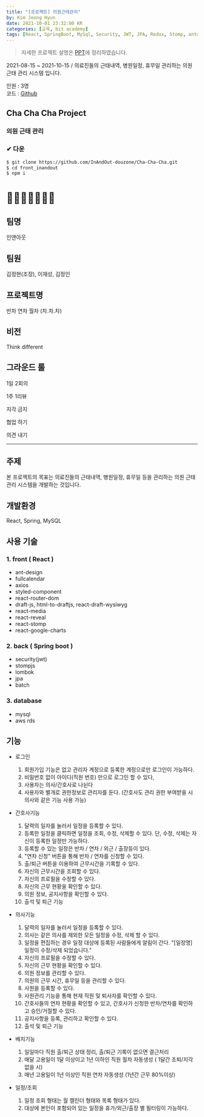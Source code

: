 ```yaml
---
title: "[프로젝트] 의원근태관리"
by: Kim Jeong Hyun
date: 2021-10-01 23:32:00 KR
categories: [교육, bit academy]
tags: [React, SpringBoot, MySql, Security, JWT, JPA, Redux, Stomp, antd]
---
```


> 자세한 프로젝트 설명은 [PPT](https://docs.google.com/presentation/d/1LXRH_miNjsAFBdWg8VokduCff_Rie_IhNb6xZ7F_oTY/edit?usp=sharing)에 정리하였습니다.

2021-08-15 ~ 2021-10-15 / 의료진들의 근태내역, 병원일정, 휴무일 관리하는 의원 근태 관리 시스템 입니다.

인원 : 3명  
코드 : [Github](https://github.com/InAndOut-douzone/Cha-Cha-Cha)

## Cha Cha Cha Project

### 의원 근태 관리

### ✔ 다운

```bash
$ git clone https://github.com/InAndOut-douzone/Cha-Cha-Cha.git
$ cd front_inandout
$ npm i
```

# 🌈🌈🌈🌈🌈🌈🌈

## 팀명

인앤아웃

## 팀원

김정현(조장), 이재성, 김정인

## 프로젝트명

반차 연차 월차 (차.차.차)

## 비전

Think different

## 그라운드 룰

1일 2회의

1주 1리뷰

지각 금지

협업 하기

의견 내기

---

## 주제

본 프로젝트의 목표는 의료진들의 근태내역, 병원일정, 휴무일 등을 관리하는 의원 근태관리 시스템을 개발하는 것입니다.

## 개발환경

React, Spring, MySQL

## 사용 기술

### 1. front ( React )

- ant-design
- fullcalendar
- axios
- styled-component
- react-router-dom
- draft-js, html-to-draftjs, react-draft-wysiwyg
- react-media
- react-reveal
- react-stomp
- react-google-charts

### 2. back ( Spring boot )

- security(jwt)
- stompjs
- lombok
- jpa
- batch

### 3. database

- mysql
- aws rds

## 기능

- 로그인

  1. 회원가입 기능은 없고 관리자 계정으로 등록한 계정으로만 로그인이 가능하다.
  2. 비밀번호 없이 아이디(직원 번호) 만으로 로그인 할 수 있다,
  3. 사용자는 의사/간호사로 나뉜다
  4. 사용자와 별개로 권한정보로 관리자를 둔다. (간호사도 관리 권한 부여받을 시 의사와 같은 기능 사용 가능)

- 간호사기능

  1. 달력의 일자를 눌러서 일정을 등록할 수 있다.
  2. 등록한 일정을 클릭하면 일정을 조회, 수정, 삭제할 수 있다. 단, 수정, 삭제는 자신이 등록한 일정만 가능하다.
  3. 등록할 수 있는 일정은 반차 / 연차 / 외근 / 출장등이 있다.
  4. "연차 신청" 버튼을 통해 반차 / 연차를 신청할 수 있다.
  5. 출/퇴근 버튼을 이용하여 근무시간을 기록할 수 있다.
  6. 자신의 근무시간을 조회할 수 있다.
  7. 자신의 프로필을 수정할 수 있다.
  8. 자신의 근무 현황을 확인할 수 있다.
  9. 의원 정보, 공지사항을 확인할 수 있다.
  10. 출석 및 퇴근 기능

- 의사기능

  1. 달력의 일자를 눌러서 일정을 등록할 수 있다.
  2. 의사는 같은 의사를 제외한 모든 일정을 수정, 삭제 할 수 있다.
  3. 일정을 편집하는 경우 일정 대상에 등록된 사람들에게 알림이 간다. "[일정명] 일정이 수정/삭제 되었습니다."
  4. 자신의 프로필을 수정할 수 있다.
  5. 자신의 근무 현황을 확인할 수 있다.
  6. 의원 정보를 관리할 수 있다.
  7. 의원의 근무 시간, 휴무일 등을 관리할 수 있다.
  8. 사원을 등록할 수 있다.
  9. 사원관리 기능을 통해 현재 직원 및 퇴사자를 확인할 수 있다.
  10. 간호사들의 연차 현황을 확인할 수 있고, 간호사가 신청한 반차/연차를 확인하고 승인/거절할 수 있다.
  11. 공지사항을 등록, 관리하고 확인할 수 있다.
  12. 출석 및 퇴근 기능

- 배치기능

  1. 일일마다 직원 출/퇴근 상태 정리, 출/퇴근 기록이 없으면 결근처리
  2. 매달 고용일이 1달 이상이고 1년 이하인 직원 월차 자동생성 ( 1달간 조퇴/지각 없을 시)
  3. 매년 고용일이 1년 이상인 직원 연차 자동생성 (1년간 근무 80%이상)

- 일정/조회
  1. 일정 조회 형태는 월 캘린더 형태와 목록 형태가 있다.
  2. 대상에 본인이 포함되어 있는 일정을 휴가/외근/출장 별 필터링이 가능하다.
